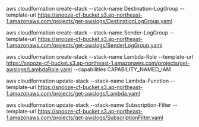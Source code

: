 aws cloudformation create-stack --stack-name Destination-LogGroup --template-url https://snooze-cf-bucket.s3.ap-northeast-1.amazonaws.com/projects/get-awslogs/DestinationLogGroup.yaml

aws cloudformation create-stack --stack-name Sender-LogGroup --template-url https://snooze-cf-bucket.s3.ap-northeast-1.amazonaws.com/projects/get-awslogs/SenderLogGroup.yaml

aws cloudformation create-stack --stack-name Lambda-Role --template-url https://snooze-cf-bucket.s3.ap-northeast-1.amazonaws.com/projects/get-awslogs/LambdaRole.yaml --capabilities CAPABILITY_NAMED_IAM

aws cloudformation update-stack --stack-name Lambda-Function --template-url https://snooze-cf-bucket.s3.ap-northeast-1.amazonaws.com/projects/get-awslogs/Lambda.yaml

aws cloudformation update-stack --stack-name Subscription-Filter --template-url https://snooze-cf-bucket.s3.ap-northeast-1.amazonaws.com/projects/get-awslogs/SubscriptionFilter.yaml



